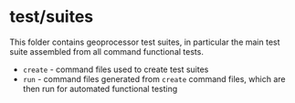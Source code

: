 # test/suites #

This folder contains geoprocessor test suites,
in particular the main test suite assembled from all command functional tests.

* `create` - command files used to create test suites
* `run` - command files generated from `create` command files, which are then run for automated functional testing
